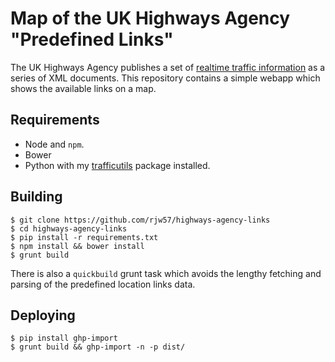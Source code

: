 # Map of the UK Highways Agency "Predefined Links"

The UK Highways Agency publishes a set of [realtime traffic
information](http://data.gov.uk/dataset/live-traffic-information-from-the-highways-agency-road-network)
as a series of XML documents. This repository contains a simple webapp which
shows the available links on a map.

## Requirements

* Node and ``npm``.
* Bower
* Python with my [trafficutils](https://git.csx.cam.ac.uk/x/eng-sigproc/u/rjw57/srf/trafficutils.git) package installed.

## Building

```console
$ git clone https://github.com/rjw57/highways-agency-links
$ cd highways-agency-links
$ pip install -r requirements.txt
$ npm install && bower install
$ grunt build
```

There is also a ``quickbuild`` grunt task which avoids the lengthy fetching and
parsing of the predefined location links data.

## Deploying

```console
$ pip install ghp-import
$ grunt build && ghp-import -n -p dist/
```
